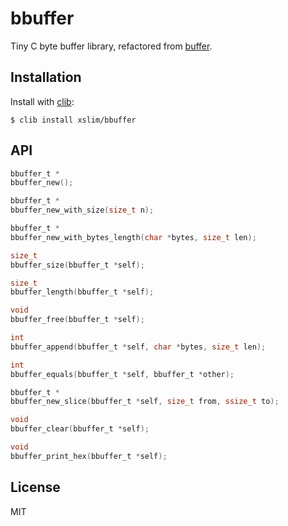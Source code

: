 
# bbuffer

  Tiny C byte buffer library, refactored from [buffer](https://github.com/clibs/buffer).

## Installation

  Install with [clib](https://github.com/clibs/clib):

```
$ clib install xslim/bbuffer
```

## API

```c
bbuffer_t *
bbuffer_new();

bbuffer_t *
bbuffer_new_with_size(size_t n);

bbuffer_t *
bbuffer_new_with_bytes_length(char *bytes, size_t len);

size_t
bbuffer_size(bbuffer_t *self);

size_t
bbuffer_length(bbuffer_t *self);

void
bbuffer_free(bbuffer_t *self);

int
bbuffer_append(bbuffer_t *self, char *bytes, size_t len);

int
bbuffer_equals(bbuffer_t *self, bbuffer_t *other);

bbuffer_t *
bbuffer_new_slice(bbuffer_t *self, size_t from, ssize_t to);

void
bbuffer_clear(bbuffer_t *self);

void
bbuffer_print_hex(bbuffer_t *self);

```

## License

  MIT
